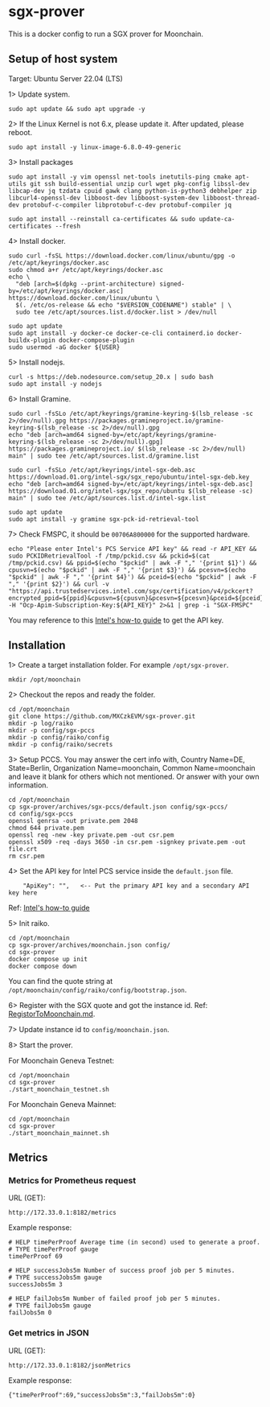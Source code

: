 # sgx-prover

This is a docker config to run a SGX prover for Moonchain.



## Setup of host system

Target: Ubuntu Server 22.04 (LTS)



1> Update system.

```
sudo apt update && sudo apt upgrade -y
```



2> If the Linux Kernel is not 6.x, please update it. After updated, please reboot.

```
sudo apt install -y linux-image-6.8.0-49-generic
```



3> Install packages

```
sudo apt install -y vim openssl net-tools inetutils-ping cmake apt-utils git ssh build-essential unzip curl wget pkg-config libssl-dev libcap-dev jq tzdata cpuid gawk clang python-is-python3 debhelper zip libcurl4-openssl-dev libboost-dev libboost-system-dev libboost-thread-dev protobuf-c-compiler libprotobuf-c-dev protobuf-compiler jq

sudo apt install --reinstall ca-certificates && sudo update-ca-certificates --fresh
```



4> Install docker.

```
sudo curl -fsSL https://download.docker.com/linux/ubuntu/gpg -o /etc/apt/keyrings/docker.asc
sudo chmod a+r /etc/apt/keyrings/docker.asc
echo \
  "deb [arch=$(dpkg --print-architecture) signed-by=/etc/apt/keyrings/docker.asc] https://download.docker.com/linux/ubuntu \
  $(. /etc/os-release && echo "$VERSION_CODENAME") stable" | \
  sudo tee /etc/apt/sources.list.d/docker.list > /dev/null
  
sudo apt update
sudo apt install -y docker-ce docker-ce-cli containerd.io docker-buildx-plugin docker-compose-plugin
sudo usermod -aG docker ${USER}
```



5> Install nodejs.

```
curl -s https://deb.nodesource.com/setup_20.x | sudo bash
sudo apt install -y nodejs
```



6> Install Gramine.

```
sudo curl -fsSLo /etc/apt/keyrings/gramine-keyring-$(lsb_release -sc 2>/dev/null).gpg https://packages.gramineproject.io/gramine-keyring-$(lsb_release -sc 2>/dev/null).gpg
echo "deb [arch=amd64 signed-by=/etc/apt/keyrings/gramine-keyring-$(lsb_release -sc 2>/dev/null).gpg] https://packages.gramineproject.io/ $(lsb_release -sc 2>/dev/null) main" | sudo tee /etc/apt/sources.list.d/gramine.list

sudo curl -fsSLo /etc/apt/keyrings/intel-sgx-deb.asc https://download.01.org/intel-sgx/sgx_repo/ubuntu/intel-sgx-deb.key
echo "deb [arch=amd64 signed-by=/etc/apt/keyrings/intel-sgx-deb.asc] https://download.01.org/intel-sgx/sgx_repo/ubuntu $(lsb_release -sc) main" | sudo tee /etc/apt/sources.list.d/intel-sgx.list

sudo apt update
sudo apt install -y gramine sgx-pck-id-retrieval-tool
```



7> Check FMSPC, it should be `00706A800000` for the supported hardware.

```
echo "Please enter Intel's PCS Service API key" && read -r API_KEY && sudo PCKIDRetrievalTool -f /tmp/pckid.csv && pckid=$(cat /tmp/pckid.csv) && ppid=$(echo "$pckid" | awk -F "," '{print $1}') && cpusvn=$(echo "$pckid" | awk -F "," '{print $3}') && pcesvn=$(echo "$pckid" | awk -F "," '{print $4}') && pceid=$(echo "$pckid" | awk -F "," '{print $2}') && curl -v "https://api.trustedservices.intel.com/sgx/certification/v4/pckcert?encrypted_ppid=${ppid}&cpusvn=${cpusvn}&pcesvn=${pcesvn}&pceid=${pceid}" -H "Ocp-Apim-Subscription-Key:${API_KEY}" 2>&1 | grep -i "SGX-FMSPC"
```

You may reference to this [Intel's how-to guide](https://www.intel.com/content/www/us/en/developer/articles/guide/intel-software-guard-extensions-data-center-attestation-primitives-quick-install-guide.html) to get the API key.



## Installation

1> Create a target installation folder. For example `/opt/sgx-prover`.

```
mkdir /opt/moonchain
```



2> Checkout the repos and ready the folder.

```
cd /opt/moonchain
git clone https://github.com/MXCzkEVM/sgx-prover.git
mkdir -p log/raiko
mkdir -p config/sgx-pccs
mkdir -p config/raiko/config
mkdir -p config/raiko/secrets
```



3> Setup PCCS. You may answer the cert info with, Country Name=DE, State=Berlin, Organization Name=moonchain, Common Name=moonchain and leave it blank for others which not mentioned. Or answer with your own information.

```
cd /opt/moonchain
cp sgx-prover/archives/sgx-pccs/default.json config/sgx-pccs/
cd config/sgx-pccs
openssl genrsa -out private.pem 2048
chmod 644 private.pem
openssl req -new -key private.pem -out csr.pem
openssl x509 -req -days 3650 -in csr.pem -signkey private.pem -out file.crt
rm csr.pem
```



4> Set the API key for Intel PCS service inside the `default.json` file.

```
    "ApiKey": "",   <-- Put the primary API key and a secondary API key here
```

Ref: [Intel's how-to guide](https://www.intel.com/content/www/us/en/developer/articles/guide/intel-software-guard-extensions-data-center-attestation-primitives-quick-install-guide.html)



5> Init raiko.

```
cd /opt/moonchain
cp sgx-prover/archives/moonchain.json config/
cd sgx-prover
docker compose up init
docker compose down
```

You can find the quote string at `/opt/moonchain/config/raiko/config/bootstrap.json`.



6> Register with the SGX quote and got the instance id. Ref: [RegistorToMoonchain.md](doc/RegistorToMoonchain.md).



7> Update instance id to `config/moonchain.json`.



8> Start the prover.

For Moonchain Geneva Testnet:

```
cd /opt/moonchain
cd sgx-prover
./start_moonchain_testnet.sh
```

For Moonchain Geneva Mainnet:

```
cd /opt/moonchain
cd sgx-prover
./start_moonchain_mainnet.sh
```





## Metrics

### Metrics for Prometheus request

URL (GET):

```
http://172.33.0.1:8182/metrics
```

Example response:

```
# HELP timePerProof Average time (in second) used to generate a proof.
# TYPE timePerProof gauge
timePerProof 69

# HELP successJobs5m Number of success proof job per 5 minutes.
# TYPE successJobs5m gauge
successJobs5m 3

# HELP failJobs5m Number of failed proof job per 5 minutes.
# TYPE failJobs5m gauge
failJobs5m 0
```



### Get metrics in JSON

URL (GET):

```
http://172.33.0.1:8182/jsonMetrics
```

Example response:

```
{"timePerProof":69,"successJobs5m":3,"failJobs5m":0}
```

